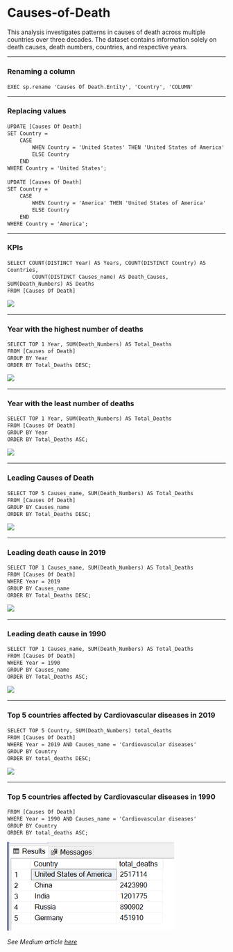 # Causes-of-Death

This analysis investigates patterns in causes of death across multiple countries over three decades. The dataset contains information solely on death causes, death numbers, countries, and respective years.

---
### Renaming a column

```EXEC sp.rename 'Causes Of Death.Entity', 'Country', 'COLUMN'```

---

### Replacing values
```
UPDATE [Causes Of Death]
SET Country = 
    CASE 
        WHEN Country = 'United States' THEN 'United States of America'
        ELSE Country
    END
WHERE Country = 'United States';

UPDATE [Causes Of Death]
SET Country = 
    CASE 
        WHEN Country = 'America' THEN 'United States of America'
        ELSE Country
    END
WHERE Country = 'America';
```

---

### KPIs
```
SELECT COUNT(DISTINCT Year) AS Years, COUNT(DISTINCT Country) AS Countries, 
		COUNT(DISTINCT Causes_name) AS Death_Causes, SUM(Death_Numbers) AS Deaths
FROM [Causes Of Death]
```
![](KPI_C.png)

---

### Year with the highest number of deaths
```
SELECT TOP 1 Year, SUM(Death_Numbers) AS Total_Deaths
FROM [Causes of Death]
GROUP BY Year
ORDER BY Total_Deaths DESC;
```
![](Most_Year.png)

---

### Year with the least number of deaths
```
SELECT TOP 1 Year, SUM(Death_Numbers) AS Total_Deaths 
FROM [Causes Of Death]
GROUP BY Year
ORDER BY Total_Deaths ASC;
```
![](Least_Year.png)

---

### Leading Causes of Death
```
SELECT TOP 5 Causes_name, SUM(Death_Numbers) AS Total_Deaths
FROM [Causes Of Death]
GROUP BY Causes_name
ORDER BY Total_Deaths DESC;
```
![](Leading_Causes.png)

---

### Leading death cause in 2019
```
SELECT TOP 1 Causes_name, SUM(Death_Numbers) AS Total_Deaths
FROM [Causes Of Death]
WHERE Year = 2019
GROUP BY Causes_name
ORDER BY Total_Deaths DESC;
```
![](CVD_19.png)

---

### Leading death cause in 1990
```
SELECT TOP 1 Causes_name, SUM(Death_Numbers) AS Total_Deaths
FROM [Causes Of Death]
WHERE Year = 1990
GROUP BY Causes_name
ORDER BY Total_Deaths ASC;
```
![](CVD_90.png)

---

### Top 5 countries affected by Cardiovascular diseases in 2019
```
SELECT TOP 5 Country, SUM(Death_Numbers) total_deaths
FROM [Causes Of Death]
WHERE Year = 2019 AND Causes_name = 'Cardiovascular diseases'
GROUP BY Country 
ORDER BY total_deaths DESC;
```
![](Countries1.png)

---

### Top 5 countries affected by Cardiovascular diseases in 1990
```SELECT TOP 5 Country, SUM(Death_Numbers) total_deaths
FROM [Causes Of Death]
WHERE Year = 1990 AND Causes_name = 'Cardiovascular diseases'
GROUP BY Country 
ORDER BY total_deaths ASC;
```
![](Countries2.png)




_See Medium article [here](https://medium.com/@prosperherbert2015/analyzing-the-global-leading-cause-of-death-728380fcdf70?source=user_profile---------0----------------------------)_











